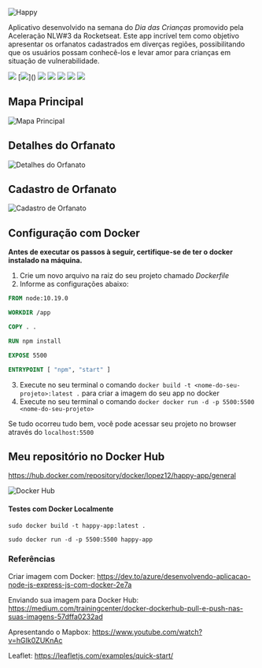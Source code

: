 ![Happy](https://user-images.githubusercontent.com/44936493/96325002-0c26a800-0ffb-11eb-878b-6aac8ef5dc6b.png)

Aplicativo desenvolvido na semana do _Dia das Crianças_ promovido pela Aceleração NLW#3 da Rocketseat.
Este app incrível tem como objetivo apresentar os orfanatos cadastrados em diverças regiões, possibilitando que os usuários possam conhecê-los e levar amor para crianças em situação de vulnerabilidade.

[![](https://img.shields.io/badge/html5%20-%23E34F26.svg?&style=flat-square&logo=html5&logoColor=white)]()
[![](https://img.shields.io/badge/css3%20-%231572B6.svg?&style=flat-square&logo=css3&logoColor=white")]()
[![](https://img.shields.io/badge/javascript%20-%23323330.svg?&style=flat-square&logo=javascript&logoColor=%23F7DF1E)]()
[![](https://img.shields.io/badge/node.js%20-%2343853D.svg?&style=flat-square&logo=node.js&logoColor=white)]()
[![](https://img.shields.io/badge/mapbox-0078D4.svg?&style=flat-square&logo=mapbox&logoColor=white)]()
[![](https://img.shields.io/badge/docker-2496ED.svg?&style=flat-square&logo=docker&logoColor=white)]()
[![](https://img.shields.io/badge/sqlite-003B57.svg?&style=flat-square&logo=sqlite&logoColor=white)]()

## Mapa Principal
![Mapa Principal](https://user-images.githubusercontent.com/44936493/96325235-958aaa00-0ffc-11eb-83f7-dc79ad0db02f.png)

## Detalhes do Orfanato
![Detalhes do Orfanato](https://user-images.githubusercontent.com/44936493/96325236-9e7b7b80-0ffc-11eb-9885-5f18b510d566.png)

## Cadastro de Orfanato
![Cadastro de Orfanato](https://user-images.githubusercontent.com/44936493/96325240-a4715c80-0ffc-11eb-9348-c173cf7bd8fd.png)

## Configuração com Docker
**Antes de executar os passos à seguir, certifique-se de ter o docker instalado na máquina.**

1. Crie um novo arquivo na raiz do seu projeto chamado _Dockerfile_
2. Informe as configurações abaixo:
```Dockerfile
FROM node:10.19.0

WORKDIR /app

COPY . .

RUN npm install

EXPOSE 5500

ENTRYPOINT [ "npm", "start" ]
```
3. Execute no seu terminal o comando ```docker build -t <nome-do-seu-projeto>:latest .``` para criar a imagem do seu app no docker
4. Execute no seu terminal o comando ```docker docker run -d -p 5500:5500 <nome-do-seu-projeto>```

Se tudo ocorreu tudo bem, você pode acessar seu projeto no browser através do ```localhost:5500```

## Meu repositório no Docker Hub

https://hub.docker.com/repository/docker/lopez12/happy-app/general

![Docker Hub](https://user-images.githubusercontent.com/44936493/96329317-20ca6680-1022-11eb-8e41-684c46d50929.png)

#### Testes com Docker Localmente
```sudo docker build -t happy-app:latest .```

```sudo docker run -d -p 5500:5500 happy-app```
### Referências
Criar imagem com Docker:
https://dev.to/azure/desenvolvendo-aplicacao-node-js-express-js-com-docker-2e7a

Enviando sua imagem para Docker Hub:
https://medium.com/trainingcenter/docker-dockerhub-pull-e-push-nas-suas-imagens-57dffa0232ad

Apresentando o Mapbox:
https://www.youtube.com/watch?v=hGIk0ZUKnAc

Leaflet:
https://leafletjs.com/examples/quick-start/
